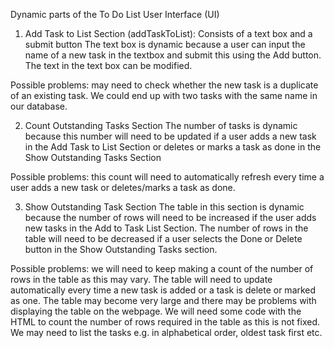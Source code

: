 Dynamic parts of the To Do List User Interface (UI)

1. Add Task to List Section (addTaskToList):
Consists of a text box and a submit button 
The text box is dynamic because a user can input the name of a 
new task in the textbox and submit this using the Add button.
The text in the text box can be modified.

Possible problems: may need to check whether the new task is a duplicate
of an existing task.  We could end up with two tasks with the same name in our database.

2. Count Outstanding Tasks Section
The number of tasks is dynamic because this number will need to be updated
if a user adds a new task in the Add Task to List Section or
deletes or marks a task as done in the Show Outstanding Tasks Section

Possible problems: this count will need to automatically refresh every time
a user adds a new task or deletes/marks a task as done.

3. Show Outstanding Task Section
The table in this section is dynamic because the number of rows will
need to be increased if the user adds new tasks in the Add to Task List Section.
The number of rows in the table will need to be decreased if a user selects the Done or Delete button in the Show Outstanding Tasks section.

Possible problems: we will need to keep making a count of the number of rows in the table as this may vary.  The table will need to update automatically every time a new task is added or a task is delete or marked as one. The table may become very large and there may be problems with displaying the table on the webpage.
We will need some code with the HTML to count the number of rows required in the table
as this is not fixed.
We may need to list the tasks e.g. in alphabetical order, oldest task first etc.

